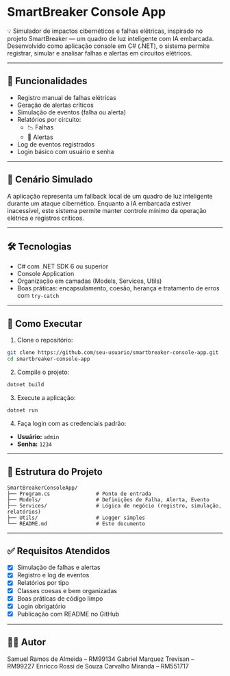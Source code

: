 ﻿# SmartBreaker Console App

💡 Simulador de impactos cibernéticos e falhas elétricas, inspirado no projeto SmartBreaker — um quadro de luz inteligente com IA embarcada. Desenvolvido como aplicação console em C# (.NET), o sistema permite registrar, simular e analisar falhas e alertas em circuitos elétricos.

---

## 🔧 Funcionalidades

- Registro manual de falhas elétricas
- Geração de alertas críticos
- Simulação de eventos (falha ou alerta)
- Relatórios por circuito:
  - 📉 Falhas
  - 🚨 Alertas
- Log de eventos registrados
- Login básico com usuário e senha

---

## 🧠 Cenário Simulado

A aplicação representa um fallback local de um quadro de luz inteligente durante um ataque cibernético. Enquanto a IA embarcada estiver inacessível, este sistema permite manter controle mínimo da operação elétrica e registros críticos.

---

## 🛠️ Tecnologias

- C# com .NET SDK 6 ou superior
- Console Application
- Organização em camadas (Models, Services, Utils)
- Boas práticas: encapsulamento, coesão, herança e tratamento de erros com `try-catch`

---

## 🚀 Como Executar

1. Clone o repositório:

```bash
git clone https://github.com/seu-usuario/smartbreaker-console-app.git
cd smartbreaker-console-app
```

2. Compile o projeto:

```bash
dotnet build
```

3. Execute a aplicação:

```bash
dotnet run
```

4. Faça login com as credenciais padrão:

- **Usuário:** `admin`  
- **Senha:** `1234`

---

## 📁 Estrutura do Projeto

```
SmartBreakerConsoleApp/
├── Program.cs               # Ponto de entrada
├── Models/                  # Definições de Falha, Alerta, Evento
├── Services/                # Lógica de negócio (registro, simulação, relatórios)
├── Utils/                   # Logger simples
└── README.md                # Este documento
```

---

## ✅ Requisitos Atendidos

- [x] Simulação de falhas e alertas
- [x] Registro e log de eventos
- [x] Relatórios por tipo
- [x] Classes coesas e bem organizadas
- [x] Boas práticas de código limpo
- [x] Login obrigatório
- [x] Publicação com README no GitHub

---

## 👨‍💻 Autor

Samuel Ramos de Almeida – RM99134
Gabriel Marquez Trevisan – RM99227
Enricco Rossi de Souza Carvalho Miranda – RM551717